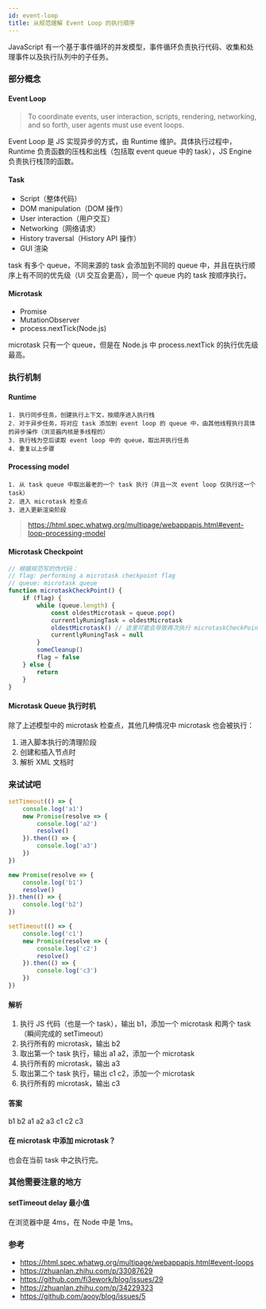 ```yaml
---
id: event-loop
title: 从规范理解 Event Loop 的执行顺序
---
```


JavaScript 有一个基于事件循环的并发模型，事件循环负责执行代码、收集和处理事件以及执行队列中的子任务。

<!--truncate-->

### 部分概念
#### Event Loop

> To coordinate events, user interaction, scripts, rendering, networking, and so forth, user agents must use event loops.

Event Loop 是 JS 实现异步的方式，由 Runtime 维护。具体执行过程中，Runtime 负责函数的压栈和出栈（包括取 event queue 中的 task），JS Engine 负责执行栈顶的函数。

#### Task

* Script（整体代码）
* DOM manipulation（DOM 操作）
* User interaction（用户交互）
* Networking（网络请求）
* History traversal（History API 操作）
* GUI 渲染

task 有多个 queue，不同来源的 task 会添加到不同的 queue 中，并且在执行顺序上有不同的优先级（UI 交互会更高），同一个 queue 内的 task 按顺序执行。

#### Microtask

* Promise
* MutationObserver
* process.nextTick(Node.js)

microtask 只有一个 queue，但是在 Node.js 中 process.nextTick 的执行优先级最高。

### 执行机制
#### Runtime

    1. 执行同步任务，创建执行上下文，按顺序进入执行栈
    2. 对于异步任务，将对应 task 添加到 event loop 的 queue 中，由其他线程执行具体的异步操作（浏览器内核是多线程的）
    3. 执行栈为空后读取 event loop 中的 queue，取出并执行任务
    4. 重复以上步骤

#### Processing model

    1. 从 task queue 中取出最老的一个 task 执行（并且一次 event loop 仅执行这一个 task）
    2. 进入 microtask 检查点
    3. 进入更新渲染阶段

> https://html.spec.whatwg.org/multipage/webappapis.html#event-loop-processing-model

#### Microtask Checkpoint

```js
// 根据规范写的伪代码：
// flag: performing a microtask checkpoint flag
// queue: microtask queue
function microtaskCheckPoint() {
    if (flag) {
        while (queue.length) {
            const oldestMicrotask = queue.pop()
            currentlyRuningTask = oldestMicrotask
            oldestMicrotask() // 这里可能会导致再次执行 microtaskCheckPoint，所以需要 flag
            currentlyRuningTask = null
        }
        someCleanup()
        flag = false
    } else {
        return
    }
}
```

<!-- #### Rendering

> 待补充 -->

#### Microtask Queue 执行时机

除了上述模型中的 microtask 检查点，其他几种情况中 microtask 也会被执行：

1. 进入脚本执行的清理阶段
2. 创建和插入节点时
3. 解析 XML 文档时

### 来试试吧

```js
setTimeout(() => {
    console.log('a1')
    new Promise(resolve => {
        console.log('a2')
        resolve()
    }).then(() => {
        console.log('a3')
    })
})

new Promise(resolve => {
    console.log('b1')
    resolve()
}).then(() => {
    console.log('b2')
})

setTimeout(() => {
    console.log('c1')
    new Promise(resolve => {
        console.log('c2')
        resolve()
    }).then(() => {
        console.log('c3')
    })
})
```

#### 解析

1. 执行 JS 代码（也是一个 task），输出 b1，添加一个 microtask 和两个 task（瞬间完成的 setTimeout）
2. 执行所有的 microtask，输出 b2
3. 取出第一个 task 执行，输出 a1 a2，添加一个 microtask
4. 执行所有的 microtask，输出 a3
5. 取出第二个 task 执行，输出 c1 c2，添加一个 microtask
6. 执行所有的 microtask，输出 c3

#### 答案

b1 b2 a1 a2 a3 c1 c2 c3

#### 在 microtask 中添加 microtask？

也会在当前 task 中之执行完。

### 其他需要注意的地方
#### setTimeout delay 最小值

在浏览器中是 4ms，在 Node 中是 1ms。

<!-- #### 关于修改 dom 以及页面 render？

> 待补充

#### Node Event Loop

> 待补充 -->

### 参考

* https://html.spec.whatwg.org/multipage/webappapis.html#event-loops
* https://zhuanlan.zhihu.com/p/33087629
* https://github.com/fi3ework/blog/issues/29
* https://zhuanlan.zhihu.com/p/34229323
* https://github.com/aooy/blog/issues/5

